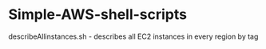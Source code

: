 # Simple-AWS-shell-scripts
describeAllinstances.sh - describes all EC2 instances in every region by tag
